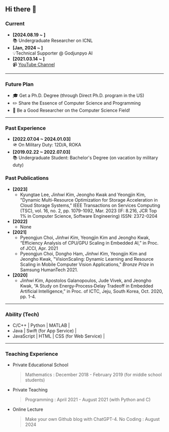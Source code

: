 ## Hi there 👋

### Current
- **[2024.08.19 ~ ]** </br>
  📚 Undergraduate Researcher on ICNL
- **[Jan, 2024 ~ ]** </br>
  💡Technical Supporter @ Godjunpyo AI
- **[2021.03.14 ~ ]** </br>
  📹 [YouTube Channel](https://youtube.com/@MutexLock)

----
### Future Plan

- 🎓 Get a Ph.D. Degree (through Direct Ph.D. program in the US)
- ✏️ Share the Essence of Computer Science and Programming
- 🔑 Be a Good Researcher on the Computer Science Field!

----
### Past Experience
- **[2022.07.04 ~ 2024.01.03]** </br>
  🪖 On Military Duty: 12D/A, ROKA
- **[2019.02.22 ~ 2022.07.03]** </br>
  📚 Undergraduate Student: Bachelor's Degree (on vacation by military duty)

### Past Publications
- **[2023]**</br>
  - Kyungtae Lee, *Jinhwi Kim*, Jeongho Kwak and Yeongjin Kim, "Dynamic Multi-Resource Optimization for Storage Acceleration in Cloud Storage Systems," IEEE Transactions on Services Computing (TSC), vol. 16, no. 2, pp. 1079-1092, Mar. 2023 (IF: 8.216, JCR Top 1% in Computer Science, Software Engineering) ISSN: 2372-0204
- **[2022]**</br>
  - None
- **[2021]**</br>
  - Pyeongjun Choi, *Jinhwi Kim*, Yeongjin Kim and Jeongho Kwak, “Efficiency Analysis of CPU/GPU Scaling in Embedded AI,” in Proc. of JCCI, Apr. 2021
  - Pyeongjun Choi, Dongho Ham, *Jinhwi Kim*, Yeongjin Kim and Jeongho Kwak, "VisionScaling: Dynamic Learning and Resource Scaling in Mobile Computer Vision Applications," *Bronze Prize* in Samsung HumanTech 2021.
- **[2020]**</br>
  - *Jinhwi Kim*, Apostolos Galanopoulos, Jude Vivek, and Jeongho Kwak, “A Study on Energy‑Process‑Delay Tradeoff in Embedded Artificial Intelligence,” in Proc. of ICTC, Jeju, South Korea, Oct. 2020, pp. 1-4.

----
### Ability (Tech)
- C/C++ | Python | MATLAB | 
- Java | Swift (for App Service) |
- JavaScript | HTML | CSS (for Web Service) |
  


----

### Teaching Experience
- Private Educational School
  > Mathematics : December 2018 - February 2019 (for middle school students)
- Private Teaching
  > Programming : April 2021 - August 2021 (with Python and C)
- Online Lecture
  > Make your own Github blog with ChatGPT-4. No Coding : August 2024


<!--
**kjh-icnl/kjh-icnl** is a ✨ _special_ ✨ repository because its `README.md` (this file) appears on your GitHub profile.

Here are some ideas to get you started:

- 🔭 I’m currently working on ...
- 🌱 I’m currently learning ...
- 👯 I’m looking to collaborate on ...
- 🤔 I’m looking for help with ...
- 💬 Ask me about ...
- 📫 How to reach me: ...
- 😄 Pronouns: ...
- ⚡ Fun fact: ...
-->
